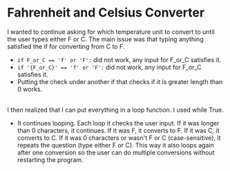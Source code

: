 # Fahrenheit and Celsius Converter

I wanted to continue asking for which temperature unit to convert to until the user types either F or C.
The main issue was that typing anything satisfied the if for converting from C to F. 
* `if F_or_C == 'f' or 'F':` did not work, any input for F_or_C satisfies it.
* `if '{F_or_C}' == 'f' or 'F':` did not work, any input for F_or_C satisfies it.
* Putting the check under another if that checks if it is greater length than 0 works.

</br> I then realized that I can put everything in a loop function. I used while True.
* It continues looping. Each loop it checks the user input. If it was longer than 0 characters, it continues. If it was F, it converts to F. If it was C, it converts to C. If it was 0 characters or wasn't F or C (case-sensitive), it repeats the question (type either F or C). This way it also loops again after one conversion so the user can do multiple conversions without restarting the program.

